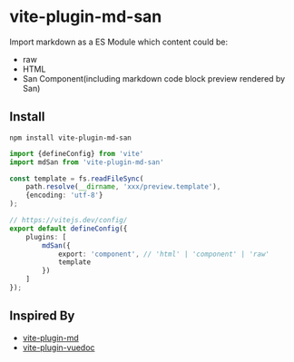 # vite-plugin-md-san

Import markdown as a ES Module which content could be:
- raw
- HTML
- San Component(including markdown code block preview rendered by San)

## Install

```shell
npm install vite-plugin-md-san
```

```typescript
import {defineConfig} from 'vite'
import mdSan from 'vite-plugin-md-san'

const template = fs.readFileSync(
    path.resolve(__dirname, 'xxx/preview.template'),
    {encoding: 'utf-8'}
);

// https://vitejs.dev/config/
export default defineConfig({
    plugins: [
        mdSan({
            export: 'component', // 'html' | 'component' | 'raw'
            template
        })
    ]
});
```

## Inspired By
- [vite-plugin-md](https://github.com/antfu/vite-plugin-md)
- [vite-plugin-vuedoc](https://github.com/JasKang/vite-plugin-vuedoc)
